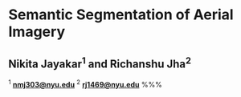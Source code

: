 # Semantic Segmentation of Aerial Imagery

## Nikita Jayakar<sup>1</sup> and Richanshu Jha<sup>2</sup>

<sup>1</sup> **nmj303@nyu.edu**
<sup>2</sup> **rj1469@nyu.edu**
%%%
<!--
## 1 PROBLEM STATEMENT

These days, there are many applications which require the involvement of creation of geospatial representation of cities.
It is possible to capture high resolution satellite images from satellites or drones for the goal of collecting this data.
However, if one has to manually classify or segment the cities based on roads, buildings and green cover, it becomes
a really time consuming task prone to human error. This applies not only to roads and buildings (The primary scope
of this project), but also vegetation cover. This information is essential to generate the mapping of buildings and roads,
and vegetation data is used to calculate the percentage of greenery in any city/geographical area and essential in forming
various environmental metrics for the area. While vegetation in a city/geographical area may be found out reliably by using
HSV-based thresholding algorithms, this is not true for roads/buildings. Due to this, deep learning image classification
algorithms, such as Convolutional Neural Networks(CNN), become essential tools for satisfactory and feasible classification
of roads and buildings.

## 2 LITERATURE SURVEY

The aim of this project is to target especially the urban geographical areas to analyze the mapping of roads, buildings and
green cover. (Muruganandham S., 2016) It is a very useful technique to use deep learning to build image classifiers based
on Fully Convolutional Networks(FCNs). Modified versions of CNNs can also be used for regularization, optimization and
achieving higher model accuracies of the image classifier. Hence, an image classifier can be built on satellite images using
deep learning techniques like CNNs. (Wurm and Taubenbock, 2019) Since analysis is to be done on urban areas, there is a ̈
journal paper which focused on a very specific use-case for analysis of urban cities. It focused on semantically segmenting
the images of slum-areas which is also a big problem in some of the urban cities in the world. This segmentation on a
very specific domain was performed using transfer learning on deep learning FCNs from one dataset to another. (Li and
Yu, 2019) U-Net-based semantic segmentation can be used to get very less difference between the validation dataset and
the actual required output of the building footprint extraction from the satellite images data. Building footprints can be
classified and extracted quite accurately from the given images dataset. (Ishii T. and R., 2016) It is also vital to perform
tuning on the threshold to be applied for getting optimal performance on the semantic segmentation of buildings after
applying FCNs on the images.

## 3 DATA SET GENERATION

**3.1 Why generate data**
We did a fair amount of research on the internet with regard to the data sets available for our project. While segmented
Geo spatial imagery data is readily available online, there are lots of issues with combining the (relative to the task) small
data sets. Some are focused on rural areas, some on urban areas, and there is a lot of variation on file formats, sizes and
resolutions.We have opted to stray from the convention of using pre-existing data and will be creating the data set as part of
the project. For the task of creating the data set, our ground-truth will be extracted from google maps. For this, we have
developed a data extraction pipeline which has 3 modules: The Google maps module, the Image Extraction module, and the
data preparation module. These are presented below.

**3.2 Google maps module**
The first module will be a browser-based google maps module that will have two instances of Google Maps open on the
same screen. This will be done by calling Google APIs on a browser window. One instance of maps displays the satellite
image of a predetermined area, and the other instance of the map is programmed to show the roads and buildings of the
same location. Segmenting all buildings into a single color channel was not possible using Google APIs. However, it is
possible to configure the map such that they can be extracting via thresholding RGB values. These maps are configured to
follow a predetermined straight line path through a selected area. Both these maps run simultaneously giving the satellite
imagery and labelled roads/buildings view side by side.


**3.3 Data extraction module**
The image extraction module is a simple Python command line program with the capability of taking screenshots or window
captures of the Google maps module. These images are taken at regular intervals based on the the panning speed of the
google maps module and would perform basic image splitting and cropping to provide two raw images per screenshot (One
for the satellite imagery and one for the road/buildings view). The image extraction and google maps modules are run
simultaneously to generate the raw data set. The images that are generated are saved in JPEG format.

**3.4 Data preparation module**
The data set preparation module is run after a significant amount of raw data has been collected. In this module, the raw pairs
of images generated from the previous step are processed as follows. The images and labels are both cropped according to
the image dimensions required by the model, which is (464, 464). The ’road/buildings views’ image are threshold against
various sets of values to extract the data of roads and buildings from the raw label. This data is stored in the as one-hot
encoded channels in the final label. The second component of the Data preparation module is the Vegetation segmentation.


For getting information about vegetation, the process involves generating a mask of all trees in the input image, and
merging that data with the corresponding label of the image. Initially, we tried to threshold the RGB intensity values of the
image with the consideration that the intensity value of green would be relatively higher than red and blue. This method was
unable to give a reliable segmentation. We experimented with a number of techniques and finalized on thresholding the
Hue, Saturation and Brightness values of each pixel to segment those with vegetation. For this, first the final input image is
converted to an HSV format. It is then masked with configurable set threshold and sensitivity parameters. These parameters
have been obtained after rigorous testing with various images in our dataset and the segmented outputs were reliable as
ground truth for training. In the data preparation process, this generated layer of vegetation is added as a third channel to the
already generated roads/buildings label which now has a shape of (464,464,3).


The images and corresponding labels then undergo a process of data augmentation where the images are rotated, flipped
etc. which further increases the data size. The augmented final images are saved in JPEG format. For the final labels,
the format was initially a grayscale image where pixels containing roads, buildings and vegetation were be encoded as
two discrete intensity values. However, JPEG compression was causing errors in the magnitude of 0-5 intensity values.
We cannot risk altered pixel values while converting and saving labels. Due to this, the final labels are being saved as
binary numpy files (.npy) which reliably store the encoded labels for each pixel. The image below shows one such pair of
augmented jpeg image and corresponding .npy label which has been encoded as a greyscale image.

![Augmented final image and label](https://raw.githubusercontent.com/richan8/SatelliteImageSemanticSegmentation/main/Project%20Plan/pics/finalImgAndLabel.png)
<p align="center">Fig: Augmented final image and label</p>

## 4 MODEL AND TRAINING

**4.1 Model selection**
The primary deep learning task that this project is involved with is semantic segmentation of images. Thus, after considering
multiple options such as Gated-SCNN, YOLACT, U-NET, Fast FCN etc. U-Net architecture allows for multiple advantages;
it is computationally cheaper than its alternatives, it works well with smaller datasets making it inherently easier to test with,
and we found multiple sources where the model was used for semantic segmentation of bio-medical imagery which is a
similar paradigm to this project. Due to these, we decided to opt for the U-NET Architecture. Keras with Tensorflow has
been used to implement this model. The architecture and details are follows.

**4.2 Model architecture**
The input to the U-net model is the self-generated dataset of final images along with their labels in .npy format. The input
format of the images for the constructed U-Net Model is of the dimension (464, 464) for 3 input channels since the dataset
is of colored (RGB) satellite images. The predicted labels are of the format .npy with the same dimensions as the images.
For the construction of the U-Net model, ReLU activation function is applied for every down-convolution. The starting
number of neurons for this model is then set to be 8. In the U-Net model, every down-convolution in 2D is performed twice
before using the MaxPooling operation. MaxPooling at every down-convolution step is performed to down-size the input
data dimensions into almost half. In the model which is built, double down-convolution with MaxPooling is used four times.
At the middle of the U-net model, the down-convolution is again performed twice. Since the number of down-convolutions
except for the down-convolution in the middle is performed four times, the number of up-convolutions to be performed to
complete the U-shape of the U-net model is also performed four times. It was noticed that the down-convolution with the
’same’ padding preserves the dimensions of the data at every step after performing up-convolution. Hence, ’same’ padding
is chosen for this model over ’valid’ padding. Performing up-convolution in this model ensures that the output of this model
will have the same dimensions as the input data of images.

**4.3 Model training and hyperparameters**
To compile and test this model, the Adam optimizer is used for the gradient descent. The hyperparameters adjusted for this
model are especially the learning rate which is set to 5 ∗( 1 e− 4 )for better accuracy of the model. The loss function used
for training this model is ’Categorical crossentropy’. This goes hand-in-hand with the Adam optimizer for the gradient
descent of the model. Categorical crossentropy is used since the number of labels for segmentation of the image is 3:
roads, buildings, and vegetation cover. This type of loss function computes the cross-entropy loss between the predictions
and the actual output for two or more classes(categories). The output predicted labels for this loss function in Keras with
Tensorflow have to be provided in one-hot encoding format. Hence, the actual output labels of the model using this loss
function is in the form of One-hot encoding. Generally, this loss function is used when the output should have labelled
image segmentation of either two or more classes. One of the most important hyperparameters for training the model with
self-generated dataset is setting callbacks for using optimal number of epochs for getting the best possible accuraries after
training the model. Using callbacks like ModelCheckpoint, ReduceLROnPlateau, and EarlyStopping can possibly give the
better results and avoid both underfitting and overfitting of the input data. The diagram of the model architeture is below,
the total number of trainable parameters are: 540,235.

![Architecture of the model](https://raw.githubusercontent.com/richan8/SatelliteImageSemanticSegmentation/main/Project%20Plan/pics/model.jpg)
<p align="center">Fig: Architecture of the model</p>

The first callback function, Early Stopping stops the training if the loss after every epoch does not decrease or in some
cases, keeps on increasing. The second callback function, ReduceLROnPlateau is used to ensure that the learning rate
should be reduced if the validation loss does not decrease over a certain number of epochs while training the data. The
number of epochs over which it is decided whether or not to reduce the learning rate after stagnation of the model is called
patience. Validation loss, in this model, is the quantity which is monitored for deciding whether or not to reduce the learning
rate over a patience number of epochs. The third callback function, ModelCheckpoint is used to ensure that the best version
of the model compiled so far over a certain number of epochs is saved along with the model weights.

## 5 PRELIMINARY RESULTS, CHALLENGES, AND REMAINING WORK

The development of the data extraction/processing pipeline and module for training/validating the model is complete. We
have trained various models with increasing number of data points and have till now, have completed the labelled data
generation/processing for 1680 data-points which is roughly 1GB of data. Our preliminary model has been trained with
the aforementioned 1680-datapoint dataset with a batch size of 6 for 12 epochs. From the validation output as shown
below, it is evident that further training is need for vegetation, and also that it is unable to identify the space between
buildings. This is because the output of the model is a one-hot encoded vector of size 3 (buildings, roads, vegetation). The
solution to this will be to have a 4th channel corresponding to a ’none of these’ class. We are also developing a custom data
generator module and (time permitting) Amazon s3 integration to reduce the memory and storage footprint. This allows us
to increase the number of neurons per layer. The final model would be trained for a much larger generated dataset, include
the aforementioned 4th channel, and have improved accuracy.

![Validation Image and predicted labels](https://raw.githubusercontent.com/richan8/SatelliteImageSemanticSegmentation/main/Project%20Plan/pics/valImgAndPred.png)
<p align="center">Fig: Validation Image and predicted labels</p>

## REFERENCES
<p>Ishii T., Simo-Serra E., I. S. M. Y. S. A. I. H. and R., N. (2016). Detection by classification of buildings in multispectral
satellite imagery.23rd International Conference on Pattern Recognition (ICPR) Cancun Center ́ , (3344):3344–3349.</p>
<p>Li, W., H.-C. F. J. Z. J. F. H. and Yu, L. (2019). Semantic segmentation-based building footprint extraction using very
high-resolution satellite images and multi-source gis data.Remote Sensing, (403):1–19.</p>
<p>Muruganandham S., R. M. (2016). Semantic segmentation of satellite images using deep learning.Faculty of Electrical
Engineering, Department of Cybernetics, pages 51–62.</P>
<p>Wurm, M., S. T. Z. X. W. M. and Taubenbock, H. (2019). Semantic segmentation of slums in satellite images using transfer ̈
learning on fully convolutional neural networks.ISPRS Journal of Photogrammetry and Remote Sensing, (150):59–69.</p>
-->
